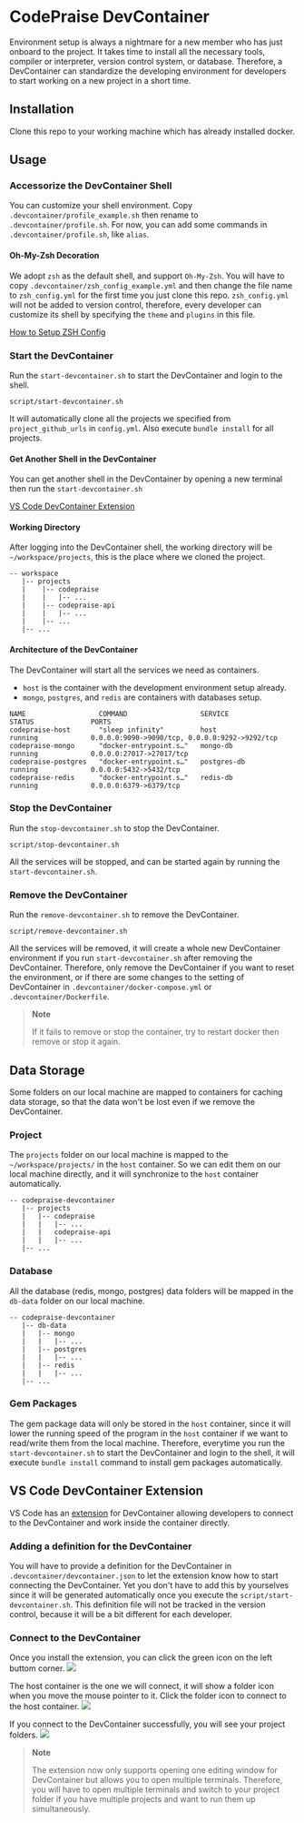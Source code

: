 # CodePraise DevContainer
Environment setup is always a nightmare for a new member who has just onboard to the project. It takes time to install all the necessary tools, compiler or interpreter, version control system, or database. Therefore, a DevContainer can standardize the developing environment for developers to start working on a new project in a short time.

## Installation
Clone this repo to your working machine which has already installed docker.

## Usage
### Accessorize the DevContainer Shell
You can customize your shell environment. Copy `.devcontainer/profile_example.sh` then rename to  `.devcontainer/profile.sh`. For now, you can add some commands in `.devcontainer/profile.sh`, like `alias`.

#### Oh-My-Zsh Decoration
We adopt `zsh` as the default shell, and support `Oh-My-Zsh`. You will have to copy `.devcontainer/zsh_config_example.yml` and then change the file name to `zsh_config.yml` for the first time you just clone this repo. 
`zsh_config.yml` will not be added to version control, therefore, every developer can customize its shell by specifying the `theme` and `plugins` in this file.

[How to Setup ZSH Config](.devcontainer/ZSH_README.md)

### Start the DevContainer
Run the `start-devcontainer.sh` to start the DevContainer and login to the shell.
```
script/start-devcontainer.sh
```
It will automatically clone all the projects we specified from `project_github_urls` in `config.yml`. Also execute `bundle install` for all projects.

#### Get Another Shell in the DevContainer
You can get another shell in the DevContainer by opening a new terminal then run the `start-devcontainer.sh`

[VS Code DevContainer Extension](#vs-code-devcontainer-extension)

#### Working Directory
After logging into the DevContainer shell, the working directory will be `~/workspace/projects`, this is the place where we cloned the project.
```
-- workspace
   |-- projects
   |    |-- codepraise
   |    |   |-- ...
   |    |-- codepraise-api
   |    |   |-- ...
   |    |-- ...
   |-- ...   
```

#### Architecture of the DevContainer
The DevContainer will start all the services we need as containers. 
* `host` is the container with the development environment setup already.
* `mongo`, `postgres`, and `redis` are containers with databases setup.
```
NAME                  COMMAND                  SERVICE             STATUS              PORTS
codepraise-host       "sleep infinity"         host                running             0.0.0.0:9090->9090/tcp, 0.0.0.0:9292->9292/tcp
codepraise-mongo      "docker-entrypoint.s…"   mongo-db            running             0.0.0.0:27017->27017/tcp
codepraise-postgres   "docker-entrypoint.s…"   postgres-db         running             0.0.0.0:5432->5432/tcp
codepraise-redis      "docker-entrypoint.s…"   redis-db            running             0.0.0.0:6379->6379/tcp
```

### Stop the DevContainer
Run the `stop-devcontainer.sh` to stop the DevContainer.
```
script/stop-devcontainer.sh
```

All the services will be stopped, and can be started again by running the `start-devcontainer.sh`.

### Remove the DevContainer
Run the `remove-devcontainer.sh` to remove the DevContainer.
```
script/remove-devcontainer.sh
```

All the services will be removed, it will create a whole new DevContainer environment if you run `start-devcontainer.sh` after removing the DevContainer. Therefore, only remove the DevContainer if you want to reset the environment, or if there are some changes to the setting of DevContainer in `.devcontainer/docker-compose.yml` or `.devcontainer/Dockerfile`.

> **Note**
> 
> If it fails to remove or stop the container, try to restart docker then remove or stop it again.

## Data Storage
Some folders on our local machine are mapped to containers for caching data storage, so that the data won't be lost even if we remove the DevContainer.

### Project
The `projects` folder on our local machine is mapped to the `~/workspace/projects/` in the `host` container. So we can edit them on our local machine directly, and it will synchronize to the `host` container automatically.
```
-- codepraise-devcontainer
   |-- projects
   |   |-- codepraise
   |   |   |-- ...
   |   |   codepraise-api
   |   |   |-- ...
   |-- ...
```

### Database
All the database (redis, mongo, postgres) data folders will be mapped in the `db-data` folder on our local machine.
```
-- codepraise-devcontainer
   |-- db-data
   |   |-- mongo
   |   |   |-- ...
   |   |-- postgres
   |   |   |-- ...
   |   |-- redis
   |   |   |-- ...
   |-- ...
```

### Gem Packages
The gem package data will only be stored in the `host` container, since it will lower the running speed of the program in the `host` container if we want to read/write them from the local machine. 
Therefore, everytime you run the `start-devcontainer.sh` to start the DevContainer and login to the shell, it will execute `bundle install` command to install gem packages automatically.

## VS Code DevContainer Extension
VS Code has an [extension](https://marketplace.visualstudio.com/items?itemName=ms-vscode-remote.remote-containers) for DevContainer allowing developers to connect to the DevContainer and work inside the container directly.

### Adding a definition for the DevContainer
You will have to provide a definition for the DevContainer in `.devcontainer/devcontainer.json` to let the extension know how to start connecting the DevContainer. Yet you don't have to add this by yourselves since it will be generated automatically once you execute the `script/start-devcontainer.sh`. This definition file will not be tracked in the version control, because it will be a bit different for each developer.

### Connect to the DevContainer
Once you install the extension, you can click the green icon on the left buttom corner.
![](https://i.imgur.com/4jW5zd1.png)

The host container is the one we will connect, it will show a folder icon when you move the mouse pointer to it. Click the folder icon to connect to the host container.
![](https://i.imgur.com/BrNIHYC.png)

If you connect to the DevContainer successfully, you will see your project folders.
![](https://i.imgur.com/3bzRwnN.png)

> **Note**
> 
> The extension now only supports opening one editing window for DevContainer but allows you to open multiple terminals. Therefore, you will have to open multiple terminals and switch to your project folder if you have multiple projects and want to run them up simultaneously.


